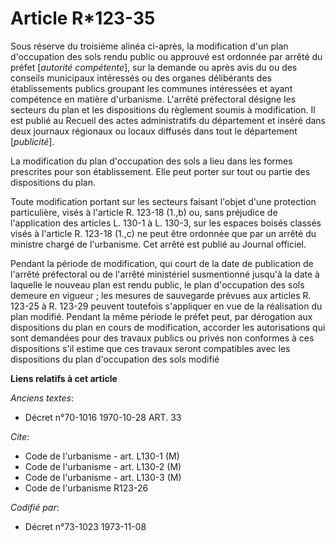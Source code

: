 # Article R*123-35

Sous réserve du troisième alinéa ci-après, la modification d'un plan d'occupation des sols rendu public ou approuvé est
ordonnée par arrêté du préfet [*autorité compétente*], sur la demande ou après avis du ou des conseils municipaux intéressés
ou des organes délibérants des établissements publics groupant les communes intéressées et ayant compétence en matière
d'urbanisme. L'arrêté préfectoral désigne les secteurs du plan et les dispositions du règlement soumis à modification. Il est
publié au Recueil des actes administratifs du département et inséré dans deux journaux régionaux ou locaux diffusés dans tout
le département [*publicité*].

La modification du plan d'occupation des sols a lieu dans les formes prescrites pour son établissement. Elle peut porter sur
tout ou partie des dispositions du plan.

Toute modification portant sur les secteurs faisant l'objet d'une protection particulière, visés à l'article R. 123-18 (1.,b)
ou, sans préjudice de l'application des articles L. 130-1 à L. 130-3, sur les espaces boisés classés visés à l'article R.
123-18 (1.,c) ne peut être ordonnée que par un arrêté du ministre chargé de l'urbanisme. Cet arrêté est publié au Journal
officiel.

Pendant la période de modification, qui court de la date de publication de l'arrêté préfectoral ou de l'arrêté ministériel
susmentionné jusqu'à la date à laquelle le nouveau plan est rendu public, le plan d'occupation des sols demeure en vigueur ;
les mesures de sauvegarde prévues aux articles R. 123-25 à R. 123-29 peuvent toutefois s'appliquer en vue de la réalisation
du plan modifié. Pendant la même période le préfet peut, par dérogation aux dispositions du plan en cours de modification,
accorder les autorisations qui sont demandées pour des travaux publics ou privés non conformes à ces dispositions s'il estime
que ces travaux seront compatibles avec les dispositions du plan d'occupation des sols modifié

**Liens relatifs à cet article**

_Anciens textes_:

  - Décret n°70-1016 1970-10-28 ART. 33

_Cite_:

  - Code de l'urbanisme - art. L130-1 (M)
  - Code de l'urbanisme - art. L130-2 (M)
  - Code de l'urbanisme - art. L130-3 (M)
  - Code de l'urbanisme R123-26

_Codifié par_:

  - Décret n°73-1023 1973-11-08
